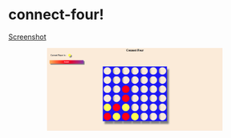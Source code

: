 # connect-four!
[Screenshot](Screenshot.png)
<p align="center">
  <img src="images/Screenshot .png" width="350" title="hover text">
  
</p>
